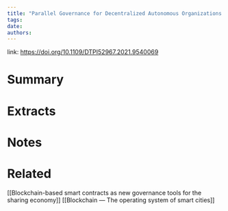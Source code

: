 ```yaml
---
title: "Parallel Governance for Decentralized Autonomous Organizations enabled by Blockchain and Smart Contracts"
tags: 
date:
authors:
---
```


link: https://doi.org/10.1109/DTPI52967.2021.9540069

# Summary

# Extracts

# Notes

# Related
[[Blockchain-based smart contracts as new governance tools for the sharing economy]]
[[Blockchain — The operating system of smart cities]]